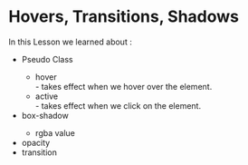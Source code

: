 # Hovers, Transitions, Shadows

In this Lesson we learned about :
  <ul>
    <li>Pseudo Class</li>
      <ul>
        <li>hover</li> - takes effect when we hover over the element.
        <li>active</li> - takes effect when we click on the element.
      </ul>
    <li>box-shadow</li>
      <ul>
        <li>rgba value</li>
      </ul>
    <li>opacity</li>
    <li>transition</li>
  </ul>

